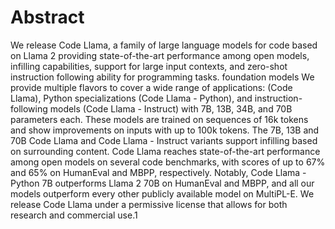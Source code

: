# Abstract

We release Code Llama, a family of large language models for code based on Llama 2
providing state-of-the-art performance among open models, infilling capabilities, support
for large input contexts, and zero-shot instruction following ability for programming tasks.
foundation models
We provide multiple flavors to cover a wide range of applications:
(Code Llama), Python specializations (Code Llama - Python), and instruction-following
models (Code Llama - Instruct) with 7B, 13B, 34B, and 70B parameters each. These
models are trained on sequences of 16k tokens and show improvements on inputs with
up to 100k tokens. The 7B, 13B and 70B Code Llama and Code Llama - Instruct
variants support infilling based on surrounding content. Code Llama reaches state-of-the-art
performance among open models on several code benchmarks, with scores of up to 67%
and 65% on HumanEval and MBPP, respectively. Notably, Code Llama - Python 7B
outperforms Llama 2 70B on HumanEval and MBPP, and all our models outperform every
other publicly available model on MultiPL-E. We release Code Llama under a permissive
license that allows for both research and commercial use.1

